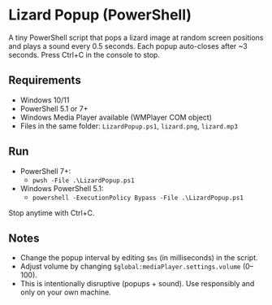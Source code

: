 # Lizard Popup (PowerShell)

A tiny PowerShell script that pops a lizard image at random screen positions and plays a sound every 0.5 seconds. Each popup auto-closes after ~3 seconds. Press Ctrl+C in the console to stop.

## Requirements
- Windows 10/11
- PowerShell 5.1 or 7+
- Windows Media Player available (WMPlayer COM object)
- Files in the same folder: `LizardPopup.ps1`, `lizard.png`, `lizard.mp3`

## Run
- PowerShell 7+:
  - `pwsh -File .\LizardPopup.ps1`
- Windows PowerShell 5.1:
  - `powershell -ExecutionPolicy Bypass -File .\LizardPopup.ps1`

Stop anytime with Ctrl+C.

## Notes
- Change the popup interval by editing `$ms` (in milliseconds) in the script.
- Adjust volume by changing `$global:mediaPlayer.settings.volume` (0–100).
- This is intentionally disruptive (popups + sound). Use responsibly and only on your own machine.
